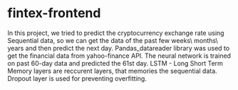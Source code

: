 # fintex-frontend
In this project, we tried to predict the cryptocurrency exchange rate using Sequential data, so we can get the data of the past few weeks\ months\ years and then predict the next day.
Pandas_datareader library was used to get the financial data from yahoo-finance API. 
The neural network is trained on past 60-day data and predicted the 61st day.
LSTM - Long Short Term Memory layers are reccurent layers, that memories the sequential data.
Dropout layer is used for preventing overfitting.
